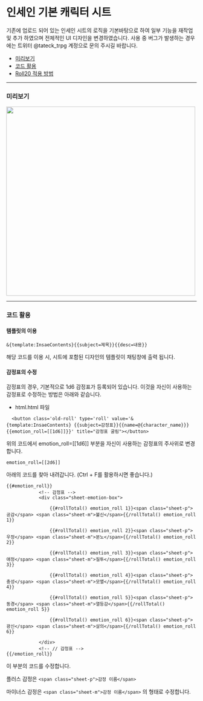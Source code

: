 # 인세인 기본 캐릭터 시트

기존에 업로드 되어 있는 인세인 시트의 로직을 기본바탕으로 하여 일부 기능을 재작업 및 추가 하였으며 전체적인 UI 디자인을 변경하였습니다.
사용 중 버그가 발생하는 경우에는 트위터 @tateck_trpg 계정으로 문의 주시길 바랍니다.

* [미리보기](#미리보기)
* [코드 활용](#코드-활용)
* [Roll20 적용 방법](https://tateck-scenario.postype.com/post/6370282)

------------------------------

### 미리보기
<img src="https://raw.githubusercontent.com/tateck-develop/roll20CustomSheet/main/inSANe/guide.jpg" width="500px"></img>

* * *

### 코드 활용
#### 템플릿의 이용
```
&{template:InsaeContents}{{subject=제목}}{{desc=내용}} 
```
해당 코드를 이용 시, 시트에 포함된 디자인의 템플릿이 채팅창에 출력 됩니다.

#### 감정표의 수정
감정표의 경우, 기본적으로 1d6 감정표가 등록되어 있습니다.
이것을 자신이 사용하는 감정표로 수정하는 방법은 아래와 같습니다.

* html.html 파일
```
  <button class='old-roll' type='roll' value='&{template:InsaeContents} {{subject=감정표}}{{name=@{character_name}}}{{emotion_roll=[[1d6]]}}' title="감정표 굴림"></button>
```

위의 코드에서 emotion_roll=[[1d6]] 부분을 자신이 사용하는 감정표의 주사위로 변경합니다.

```
emotion_roll=[[2d6]]
```

아래의 코드를 찾아 내려갑니다. (Ctrl + F를 활용하시면 좋습니다.)
```
{{#emotion_roll}}
            <!-- 감정표 -->
            <div class="sheet-emotion-box">

                {{#rollTotal() emotion_roll 1}}<span class="sheet-p">공감</span> <span class="sheet-m">불신</span>{{/rollTotal() emotion_roll 1}}

                {{#rollTotal() emotion_roll 2}}<span class="sheet-p">우정</span> <span class="sheet-m">분노</span>{{/rollTotal() emotion_roll 2}}

                {{#rollTotal() emotion_roll 3}}<span class="sheet-p">애정</span> <span class="sheet-m">질투</span>{{/rollTotal() emotion_roll 3}}

                {{#rollTotal() emotion_roll 4}}<span class="sheet-p">충성</span> <span class="sheet-m">모멸</span>{{/rollTotal() emotion_roll 4}}

                {{#rollTotal() emotion_roll 5}}<span class="sheet-p">동경</span> <span class="sheet-m">열등감</span>{{/rollTotal() emotion_roll 5}}

                {{#rollTotal() emotion_roll 6}}<span class="sheet-p">광신</span> <span class="sheet-m">살의</span>{{/rollTotal() emotion_roll 6}}

            </div>
            <!-- // 감정표 -->
{{/emotion_roll}}
```
이 부분의 코드를 수정합니다.

플러스 감정은 
```<span class="sheet-p">감정 이름</span>```

마이너스 감정은
```<span class="sheet-m">감정 이름</span>```
의 형태로 수정합니다.


